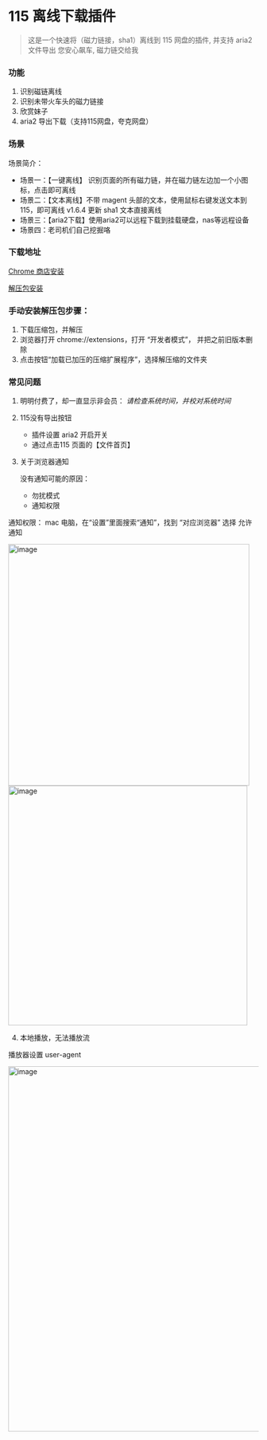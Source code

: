 # 115 离线下载插件

> 这是一个快速将（磁力链接，sha1）离线到 115 网盘的插件, 并支持 aria2 文件导出
> 您安心飙车, 磁力链交给我

### 功能

1. 识别磁链离线
2. 识别未带火车头的磁力链接
3. 欣赏妹子
4. aria2 导出下载（支持115网盘，夸克网盘）

### 场景

场景简介：

- 场景一：【一键离线】 识别页面的所有磁力链，并在磁力链左边加一个小图标，点击即可离线
- 场景二：【文本离线】不带 magent 头部的文本，使用鼠标右键发送文本到 115，即可离线  v1.6.4 更新 sha1 文本直接离线
- 场景三：【aria2下载】使用aria2可以远程下载到挂载硬盘，nas等远程设备
- 场景四：老司机们自己挖掘咯

### 下载地址

[Chrome 商店安装](https://chrome.google.com/webstore/detail/jgcpgphpmecnbepkigkioamkdiallnai)

[解压包安装](https://github.com/bluebabes/115/releases)


### 手动安装解压包步骤：

1. 下载压缩包，并解压
2. 浏览器打开 chrome://extensions，打开 “开发者模式”， 并把之前旧版本删除
3. 点击按钮“加载已加压的压缩扩展程序”，选择解压缩的文件夹


### 常见问题

1. 明明付费了，却一直显示非会员： *请检查系统时间，并校对系统时间*
2. 115没有导出按钮

   * 插件设置  aria2 开启开关
   * 通过点击115 页面的【文件首页】
   
3. 关于浏览器通知

   没有通知可能的原因： 
    * 勿扰模式
    * 通知权限

  通知权限：
  mac 电脑，在“设置”里面搜索“通知”，找到 “对应浏览器”  选择 允许通知
  
  <img width="485" alt="image" src="https://user-images.githubusercontent.com/3329261/217266101-7d30bad8-4137-41cc-b171-7f9ab9bc623a.png">

  <img width="481" alt="image" src="https://user-images.githubusercontent.com/3329261/217266193-a7825ee0-9f42-4119-bb31-46cbecf2366b.png">


4. 本地播放，无法播放流

  播放器设置 user-agent
  
  <img width="733" alt="image" src="https://user-images.githubusercontent.com/3329261/230605271-daff4257-fe6e-46d8-9d98-5ce7276d49fd.png">


